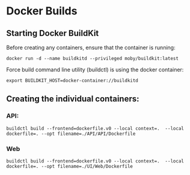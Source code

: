 # Docker Builds

## Starting Docker BuildKit

Before creating any containers, ensure that the container is running:

`docker run -d --name buildkitd --privileged moby/buildkit:latest`

Force build command line utility (buildctl) is using the docker container:

`export BUILDKIT_HOST=docker-container://buildkitd`


## Creating the individual containers:

### API:

`buildctl build --frontend=dockerfile.v0 --local context=.  --local dockerfile=. --opt filename=./API/API/Dockerfile`

### Web

`buildctl build --frontend=dockerfile.v0 --local context=.  --local dockerfile=. --opt filename=./UI/Web/Dockerfile`
